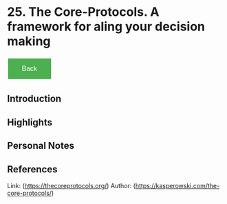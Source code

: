 # 25. The Core-Protocols. A framework for aling your decision making
<style>
  .back-button {
    background-color: #4CAF50; /* Green */
    border: none;
    color: white;
    padding: 15px 32px;
    text-align: center;
    text-decoration: none;
    display: inline-block;
    font-size: 16px;
    margin: 4px 2px;
    cursor: pointer;
  }
</style>

<button class="back-button" onclick="window.history.back()">Back</button>

## Introduction

## Highlights


## Personal Notes


## References
Link: (https://thecoreprotocols.org/)
Author: (https://kasperowski.com/the-core-protocols/)
